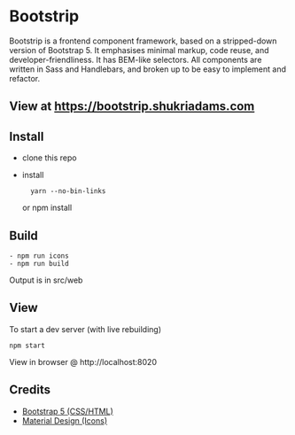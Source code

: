 # Bootstrip

Bootstrip is a frontend component framework, based on a stripped-down version of Bootstrap 5. It emphasises minimal markup, code reuse, and developer-friendliness. It has BEM-like selectors. All components are written in Sass and Handlebars, and broken up to be easy to implement and refactor.

## View at https://bootstrip.shukriadams.com

## Install

- clone this repo
- install

        yarn --no-bin-links

  or
        npm install

## Build

    - npm run icons
    - npm run build

Output is in src/web

## View

To start a dev server (with live rebuilding)

    npm start

View in browser @ http://localhost:8020

## Credits

- [Bootstrap 5 (CSS/HTML)](https://github.com/twbs/bootstrap)
- [Material Design (Icons)](https://material.io) 
